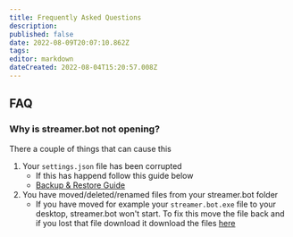 ```yaml
---
title: Frequently Asked Questions
description: 
published: false
date: 2022-08-09T20:07:10.862Z
tags: 
editor: markdown
dateCreated: 2022-08-04T15:20:57.008Z
---
```


## FAQ
### Why is streamer.bot not opening?

There a couple of things that can cause this
1. Your `settings.json` file has been corrupted
   * If this has happend follow this guide below
   * [<i class="mdi mdi-backup-restore primary--text"></i> Backup & Restore Guide](/en/Backup)
2. You have moved/deleted/renamed files from your streamer.bot folder
   * If you have moved for example your `streamer.bot.exe` file to your desktop, streamer.bot won't start. To fix this move the file back and if you lost that file download it download the files [here](https://streamer.bot)